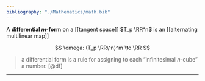 ```yaml
---
bibliography: "./Mathematics/math.bib"
---
```


A **differential $m$-form** on a [[tangent space]] $T_p \RR^n$ is an [[alternating multilinear map]]

$$
\omega: (T_p \RR\^n)^m \to \RR
$$

> a differential form is a rule for assigning to each “infinitesimal $n$-cube” a number. [@df]



---